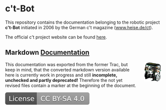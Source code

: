 # c't-Bot

This repository contains the documentation belonging to the robotic project **c't-Bot** initiated in 2006 by the German c't magazine (www.heise.de/ct).

The official c't project website can be found [here](http://www.heise.de/ct/projekte/c-t-Bot-und-c-t-Sim-284119.html).

## Markdown [Documentation](WikiStart/WikiStart.md)

<img src="WikiStart/bot.png" style="float: right; margin-left:2em; height: 64px;" />

This documentation was exported from the former Trac, but keep in mind, that the converted markdown version available here is currently work in progress and still **incomplete, unchecked and partly deprecated!** Therefore the not yet revised files contain a marker at the beginning of the document.

[![License: CC BY-SA 4.0](../License.svg)](https://creativecommons.org/licenses/by-sa/4.0/)
